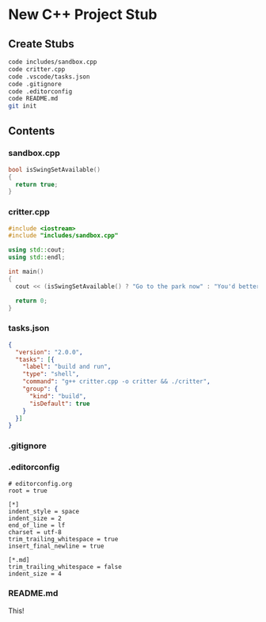 # New C++ Project Stub

## Create Stubs

```sh
code includes/sandbox.cpp
code critter.cpp
code .vscode/tasks.json
code .gitignore
code .editorconfig
code README.md
git init
```

## Contents

### sandbox.cpp

```cpp
bool isSwingSetAvailable()
{
  return true;
}
```

### critter.cpp

```cpp
#include <iostream>
#include "includes/sandbox.cpp"

using std::cout;
using std::endl;

int main()
{
  cout << (isSwingSetAvailable() ? "Go to the park now" : "You'd better wait") << endl;

  return 0;
}
```

### tasks.json

```json
{
  "version": "2.0.0",
  "tasks": [{
    "label": "build and run",
    "type": "shell",
    "command": "g++ critter.cpp -o critter && ./critter",
    "group": {
      "kind": "build",
      "isDefault": true
    }
  }]
}
```

### .gitignore

### .editorconfig

```shell
# editorconfig.org
root = true

[*]
indent_style = space
indent_size = 2
end_of_line = lf
charset = utf-8
trim_trailing_whitespace = true
insert_final_newline = true

[*.md]
trim_trailing_whitespace = false
indent_size = 4
```

### README.md

This!
